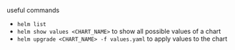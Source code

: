 useful commands 

- `helm list`
- `helm show values <CHART_NAME>` to show all possible values of a chart
- `helm upgrade <CHART_NAME> -f values.yaml` to apply values to the chart
